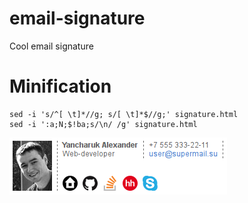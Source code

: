 # email-signature
Cool email signature

# Minification

    sed -i 's/^[ \t]*//g; s/[ \t]*$//g;' signature.html
    sed -i ':a;N;$!ba;s/\n/ /g' signature.html

![Signature example][Example src]

  [Example src]: https://github.com/nafigator/email-signature/raw/master/images/example.png
